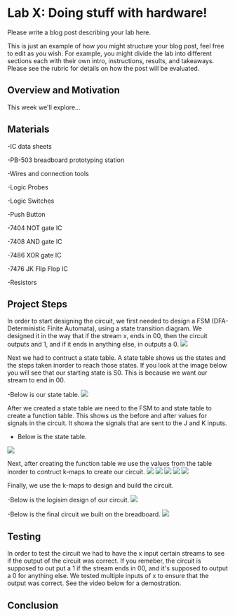 # Lab X: Doing stuff with hardware!

Please write a blog post describing your lab here.

This is just an example of how you might structure your blog post, feel free to edit as you wish. For example, you might divide the lab into different sections each with their own intro, instructions, results, and takeaways. Please see the rubric for details on how the post will be evaluated.

## Overview and Motivation
This week we'll explore...

## Materials
-IC data sheets

-PB-503 breadboard prototyping station

-Wires and connection tools

-Logic Probes

-Logic Switches

-Push Button

-7404 NOT gate IC

-7408 AND gate IC

-7486 XOR gate IC

-7476 JK Flip Flop IC

-Resistors

## Project Steps
In order to start designing the circuit, we first needed to design a FSM (DFA-Deterministic Finite Automata), using a state transition diagram. We designed it in the way that if the stream x, ends in 00, then the circuit outputs and 1, and if it ends in anything else, in outputs a 0.
<img src="./assets/dfa.png" />

Next we had to contruct a state table. A state table shows us the states and the steps taken inorder to reach those states. If you look at the image below you will see that our starting state is S0. This is because we want our stream to end in 00.

-Below is our state table.
<img src="./assets/statetable.png" />

After we created a state table we need to the FSM to and state table to create a function table. This shows us the before and after values for signals in the circuit. It showa the signals that are sent to the J and K inputs. 

- Below is the state table.
<img src="./assets/fun.png" />

Next, after creating the function table we use the values from the table inorder to contruct k-maps to create our circuit.
<img src="./assets/J1.png" />
<img src="./assets/K1.png" />
<img src="./assets/J0.png" />
<img src="./assets/K0.png" />
<img src="./assets/F.png" />

Finally, we use the k-maps to design and build the circuit.

-Below is the logisim design of our circuit.
<img src="./assets/photo.png" />

-Below is the final circuit we built on the breadboard.
<img src="./assets/circuit.png" />

## Testing
In order to test the circuit we had to have the x input certain streams to see if the output of the circuit was correct. If you remeber, the circuit is supposed to out put a 1 if the stream ends in 00, and it's supposed to output a 0 for anything else. We tested multiple inputs of x to ensure that the output was correct. See the video below for a demostration.



## Conclusion




